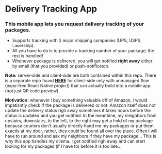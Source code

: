 # Delivery Tracking App

### This mobile app lets you request delivery tracking of your packages.

* Supports tracking with 3 major shipping companies (UPS, USPS, Lasership).
* All you have to do is to provide a tracking number of your package; the rest is handled!  
* Whenever package is delivered, you will get notified **right away** either by email (that you provided) or push-notificaton.

**Note:** server-side and client-side are both contained within this repo. 
There is a separate repo found **[HERE](https://github.com/vladislavglad/DeliveryTrackingUI)** 
for client-side only with unmanaged flow (expo-free React Native project) that can actually build into a mobile app (not just QR code preview).

**Motivation:** whenever I buy something valuable off of Amazon, I would impatiantly check if the package is delivered or not. 
Amazon itself does not update the delivery status righ away sometimes it takes hours before the status is updated and you get notified. 
In the meantime, my nieighbors from upstairs, downstairs, to the left, to the right may get a hold of my package 
because couriers don't usually directly hand me my packages or put them exactly at my door, rather, they could be found all over the place.
Often I will have to run around and ask my neighbors if they have my package... This is why this app handles my dilema. 
I get notified righ away and can start looking for my packages (if I have to) before it is too late...

